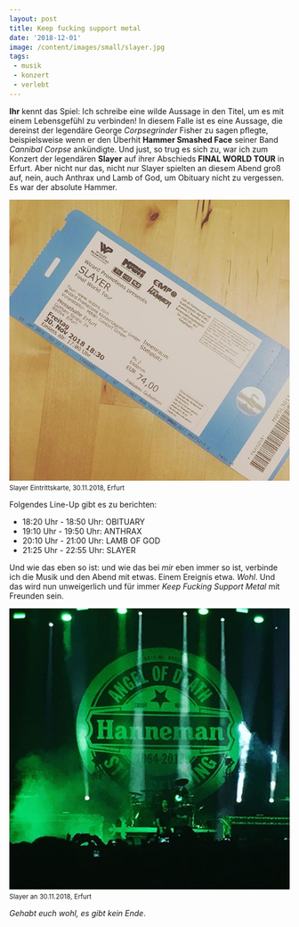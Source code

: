```yaml
---
layout: post
title: Keep fucking support metal
date: '2018-12-01'
image: /content/images/small/slayer.jpg
tags:
 - musik
 - konzert
 - verlebt
---
```


**Ihr** kennt das Spiel: Ich schreibe eine wilde Aussage in den Titel, um es mit einem Lebensgefühl zu verbinden! In diesem Falle ist es eine Aussage, die dereinst der legendäre George *Corpsegrinder* Fisher zu sagen pflegte, beispielsweise wenn er den Überhit **Hammer Smashed Face** seiner Band *Cannibal Corpse* ankündigte. Und just, so trug es sich zu, war ich zum Konzert der legendären **Slayer** auf ihrer Abschieds **FINAL WORLD TOUR** in Erfurt. Aber nicht nur das, nicht nur Slayer spielten an diesem Abend groß auf, nein, auch Anthrax und Lamb of God, um Obituary nicht zu vergessen. Es war der absolute Hammer.

![Slayer an 30.11.2018, Erfurt](/assets/2018/slayer1.jpg)
<small>Slayer Eintrittskarte, 30.11.2018, Erfurt</small>

Folgendes Line-Up gibt es zu berichten:

* 18:20 Uhr - 18:50 Uhr: OBITUARY
* 19:10 Uhr - 19:50 Uhr: ANTHRAX
* 20:10 Uhr - 21:00 Uhr: LAMB OF GOD
* 21:25 Uhr - 22:55 Uhr: SLAYER

Und wie das eben so ist: und wie das bei *mir* eben immer so ist, verbinde ich die Musik und den Abend mit etwas. Einem Ereignis etwa. *Wohl*. Und das wird nun unweigerlich und für immer *Keep Fucking Support Metal* mit Freunden sein.

![Slayer an 30.11.2018, Erfurt](/assets/2018/slayer2.jpg)
<small>Slayer an 30.11.2018, Erfurt</small>

*Gehabt euch wohl, es gibt kein Ende*.
